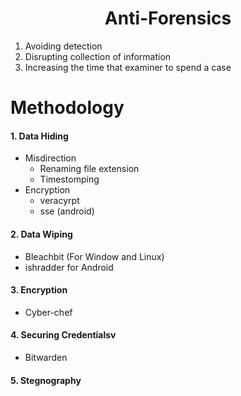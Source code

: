 <h1 align="Center">Anti-Forensics</h1>

1. Avoiding detection
2. Disrupting collection of information
3. Increasing the time that examiner to spend a case

# Methodology

#### 1. Data Hiding
- Misdirection
    - Renaming file extension
    - Timestomping
- Encryption
    - veracyrpt 
    - sse (android)

#### 2. Data Wiping 

- Bleachbit (For Window and Linux)
- ishradder for Android

#### 3. Encryption

- Cyber-chef

#### 4. Securing Credentialsv

- Bitwarden

#### 5. Stegnography
